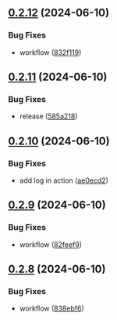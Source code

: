 ## [0.2.12](https://github.com/tiavina-mika/check-password-complexity/compare/v0.2.11...v0.2.12) (2024-06-10)


### Bug Fixes

* workflow ([832f119](https://github.com/tiavina-mika/check-password-complexity/commit/832f1192619670cb723282f790f286de6dbcc02c))



## [0.2.11](https://github.com/tiavina-mika/check-password-complexity/compare/v0.2.10...v0.2.11) (2024-06-10)


### Bug Fixes

* release ([585a218](https://github.com/tiavina-mika/check-password-complexity/commit/585a2184e0603b3222660e54f7c7883b85d6642e))



## [0.2.10](https://github.com/tiavina-mika/check-password-complexity/compare/v0.2.9...v0.2.10) (2024-06-10)


### Bug Fixes

* add log in action ([ae0ecd2](https://github.com/tiavina-mika/check-password-complexity/commit/ae0ecd2ebcd3caf43ba249e8dc23a19643dbc0e7))



## [0.2.9](https://github.com/tiavina-mika/check-password-complexity/compare/v0.2.8...v0.2.9) (2024-06-10)


### Bug Fixes

* workflow ([82feef9](https://github.com/tiavina-mika/check-password-complexity/commit/82feef96271f58817be27cf42e1bab0d98375b33))



## [0.2.8](https://github.com/tiavina-mika/check-password-complexity/compare/v0.2.7...v0.2.8) (2024-06-10)


### Bug Fixes

* workflow ([838ebf6](https://github.com/tiavina-mika/check-password-complexity/commit/838ebf6603f320d62f70b1da43baea9232ae6750))



